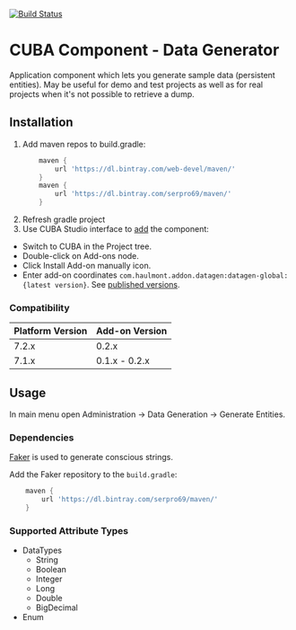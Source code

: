 [![Build Status](https://travis-ci.org/web-devel/cuba-component-data-generator.svg?branch=master)](https://travis-ci.org/web-devel/cuba-component-data-generator)

# CUBA Component - Data Generator

Application component which lets you generate sample data (persistent entities).
May be useful for demo and test projects as well as for real projects when it's not possible to retrieve a dump.

## Installation

1. Add maven repos to build.gradle:
    ```groovy
        maven {
            url 'https://dl.bintray.com/web-devel/maven/'
        }
        maven {
            url 'https://dl.bintray.com/serpro69/maven/'
        }
    ```
2. Refresh gradle project
3. Use CUBA Studio interface to [add](https://doc.cuba-platform.com/studio/#add_ons) the component:
  - Switch to CUBA in the Project tree.
  - Double-click on Add-ons node.
  - Click Install Add-on manually icon.
  - Enter add-on coordinates `com.haulmont.addon.datagen:datagen-global:{latest version}`. See [published versions](https://bintray.com/web-devel/maven/cuba-component-data-generator).

### Compatibility

| Platform Version | Add-on Version |
| ---------------- | -------------- |
| 7.2.x            | 0.2.x          |
| 7.1.x            | 0.1.x - 0.2.x  |

## Usage

In main menu open Administration -> Data Generation -> Generate Entities.

### Dependencies

[Faker](https://github.com/serpro69/kotlin-faker) is used to generate conscious strings.

Add the Faker repository to the `build.gradle`:
```groovy
    maven {
        url 'https://dl.bintray.com/serpro69/maven/'
    }
```

### Supported Attribute Types

* DataTypes
  * String
  * Boolean
  * Integer
  * Long
  * Double
  * BigDecimal
* Enum
